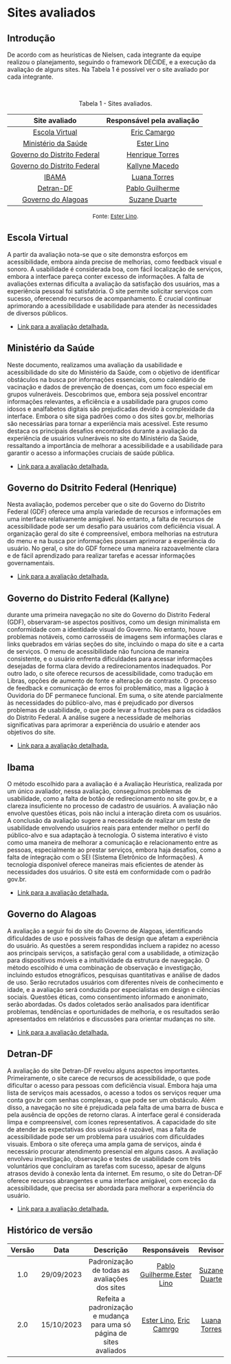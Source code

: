 # **Sites avaliados**

## Introdução

De acordo com as heurísticas de Nielsen, cada integrante da equipe realizou o planejamento, seguindo o framework DECIDE, e a execução da avaliação de alguns sites. Na Tabela 1 é possível ver o site avaliado por cada integrante.

<br><figcaption align="center">Tabela 1 - Sites avaliados.</figcaption>

<center>

| Site avaliado | Responsável pela avaliação|
| :---------------------------------------------: | :----------------------:
| [Escola Virtual](#escola-virtual) | [Eric Camargo](https://github.com/ericcs10)
| [Ministério da Saúde](#ministério-da-saúde) | [Ester Lino](https://github.com/esteerlino)
| [Governo do Distrito Federal](#gdf1) | [Henrique Torres](https://github.com/henriqtorresl)
| [Governo do Distrito Federal](#gdf2) |[Kallyne Macedo](https://github.com/kalipassos)
| [IBAMA](#ibama)| [Luana Torres](https://github.com/luanatorress)
| [Detran-DF](#detran-df)| [Pablo Guilherme](https://github.com/PabloGJBS)
| [Governo do Alagoas](#governo-alagoas)| [Suzane Duarte](https://github.com/suzaneduarte)

</center>

<font size="2"><p style="text-align: center">Fonte: [Ester Lino](https://github.com/esteerlino).</p></font>

## Escola Virtual

A partir da avaliação nota-se que o site demonstra esforços em acessibilidade, embora ainda precise de melhorias, como feedback visual e sonoro. A usabilidade é considerada boa, com fácil localização de serviços, embora a interface pareça conter excesso de informações. A falta de avaliações externas dificulta a avaliação da satisfação dos usuários, mas a experiência pessoal foi satisfatória. O site permite solicitar serviços com sucesso, oferecendo recursos de acompanhamento. É crucial continuar aprimorando a acessibilidade e usabilidade para atender às necessidades de diversos públicos.

* [Link para a avaliação detalhada.](avaliacoes/avaliacao-escola-virtual.pdf)

## Ministério da Saúde

Neste documento, realizamos uma avaliação da usabilidade e acessibilidade do site do Ministério da Saúde, com o objetivo de identificar obstáculos na busca por informações essenciais, como calendário de vacinação e dados de prevenção de doenças, com um foco especial em grupos vulneráveis. Descobrimos que, embora seja possível encontrar informações relevantes, a eficiência e a usabilidade para grupos como idosos e analfabetos digitais são prejudicadas devido à complexidade da interface. Embora o site siga padrões como o dos sites gov.br, melhorias são necessárias para tornar a experiência mais acessível. Este resumo destaca os principais desafios encontrados durante a avaliação da experiência de usuários vulneráveis no site do Ministério da Saúde, ressaltando a importância de melhorar a acessibilidade e a usabilidade para garantir o acesso a informações cruciais de saúde pública.

* [Link para a avaliação detalhada.](avaliacoes/avaliacao-ministerio-saude.pdf)

## Governo do Dsitrito Federal (Henrique)

Nesta avaliação, podemos perceber que o site do Governo do Distrito Federal (GDF) oferece uma ampla variedade de recursos e informações em uma interface relativamente amigável. No entanto, a falta de recursos de acessibilidade pode ser um desafio para usuários com deficiência visual. A organização geral do site é compreensível, embora melhorias na estrutura do menu e na busca por informações possam aprimorar a experiência do usuário. No geral, o site do GDF fornece uma maneira razoavelmente clara e de fácil aprendizado para realizar tarefas e acessar informações governamentais.

* [Link para a avaliação detalhada.](avaliacoes/avaliacao-gdf-henrique.pdf)

## Governo do Distrito Federal (Kallyne)

durante uma primeira navegação no site do Governo do Distrito Federal (GDF), observaram-se aspectos positivos, como um design minimalista em conformidade com a identidade visual do Governo. No entanto, houve problemas notáveis, como carrosséis de imagens sem informações claras e links quebrados em várias seções do site, incluindo o mapa do site e a carta de serviços. O menu de acessibilidade não funciona de maneira consistente, e o usuário enfrenta dificuldades para acessar informações desejadas de forma clara devido a redirecionamentos inadequados. Por outro lado, o site oferece recursos de acessibilidade, como tradução em Libras, opções de aumento de fonte e alteração de contraste. O processo de feedback e comunicação de erros foi problemático, mas a ligação à Ouvidoria do DF permanece funcional. Em suma, o site atende parcialmente às necessidades do público-alvo, mas é prejudicado por diversos problemas de usabilidade, o que pode levar a frustrações para os cidadãos do Distrito Federal. A análise sugere a necessidade de melhorias significativas para aprimorar a experiência do usuário e atender aos objetivos do site.

* [Link para a avaliação detalhada.](avaliacoes/avaliacao-gdf-kallyne.pdf)

## Ibama

O método escolhido para a avaliação é a Avaliação Heurística, realizada por um único avaliador, nessa avaliação, conseguimos problemas de usabilidade, como a falta de botão de redirecionamento no site gov.br, e a clareza insuficiente no processo de cadastro de usuários. A avaliação não envolve questões éticas, pois não inclui a interação direta com os usuários. A conclusão da avaliação sugere a necessidade de realizar um teste de usabilidade envolvendo usuários reais para entender melhor o perfil do público-alvo e sua adaptação à tecnologia. O sistema interativo é visto como uma maneira de melhorar a comunicação e relacionamento entre as pessoas, especialmente ao prestar serviços, embora haja desafios, como a falta de integração com o SEI (Sistema Eletrônico de Informações). A tecnologia disponível oferece maneiras mais eficientes de atender às necessidades dos usuários. O site está em conformidade com o padrão gov.br. 

* [Link para a avaliação detalhada.](avaliacoes/avaliacao-ibama.pdf)

## Governo do Alagoas

A avaliação a seguir foi do site do Governo de Alagoas, identificando dificuldades de uso e possíveis falhas de design que afetam a experiência do usuário. As questões a serem respondidas incluem a rapidez no acesso aos principais serviços, a satisfação geral com a usabilidade, a otimização para dispositivos móveis e a intuitividade da estrutura de navegação. O método escolhido é uma combinação de observação e investigação, incluindo estudos etnográficos, pesquisas quantitativas e análise de dados de uso. Serão recrutados usuários com diferentes níveis de conhecimento e idade, e a avaliação será conduzida por especialistas em design e ciências sociais. Questões éticas, como consentimento informado e anonimato, serão abordadas. Os dados coletados serão analisados para identificar problemas, tendências e oportunidades de melhoria, e os resultados serão apresentados em relatórios e discussões para orientar mudanças no site.

* [Link para a avaliação detalhada.](avaliacoes/avaliacao-governo-alagoas.pdf)

## Detran-DF

A avaliação do site Detran-DF revelou alguns aspectos importantes. Primeiramente, o site carece de recursos de acessibilidade, o que pode dificultar o acesso para pessoas com deficiência visual. Embora haja uma lista de serviços mais acessados, o acesso a todos os serviços requer uma conta gov.br com senhas complexas, o que pode ser um obstáculo. Além disso, a navegação no site é prejudicada pela falta de uma barra de busca e pela ausência de opções de retorno claras. A interface geral é considerada limpa e compreensível, com ícones representativos. A capacidade do site de atender às expectativas dos usuários é razoável, mas a falta de acessibilidade pode ser um problema para usuários com dificuldades visuais. Embora o site ofereça uma ampla gama de serviços, ainda é necessário procurar atendimento presencial em alguns casos. A avaliação envolveu investigação, observação e testes de usabilidade com três voluntários que concluíram as tarefas com sucesso, apesar de alguns atrasos devido à conexão lenta da internet. Em resumo, o site do Detran-DF oferece recursos abrangentes e uma interface amigável, com exceção da acessibilidade, que precisa ser abordada para melhorar a experiência do usuário.

* [Link para a avaliação detalhada.](avaliacoes/avaliacao-detran-df.pdf)

## Histórico de versão

| Versão |    Data    |                  Descrição                   |      Responsáveis      |    Revisor    |
| :----: | :--------: | :------------------------------------------: | :--------------------: | :-----------: |
|  1.0   | 29/09/2023 | Padronização de todas as avaliações dos sites | [Pablo Guilherme](https://github.com/PabloGJBS),[Ester Lino](https://github.com/esteerlino) | [Suzane Duarte](https://github.com/suzaneduarte) |
|  2.0   | 15/10/2023 | Refeita a padronização e mudança para uma só página de sites avaliados | [Ester Lino](https://github.com/esteerlino), [Eric Camrgo](https://github.com/ericcs10) | [Luana Torres](https://github.com/luanatorress) |
